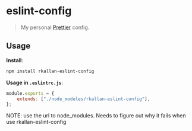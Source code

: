 # eslint-config

> My personal [Prettier](https://prettier.io) config.

## Usage

**Install**:

```bash
npm install rkallan-eslint-config
```

**Usage in `.eslintrc.js`**:

```js
module.exports = {
    extends: ["./node_modules/rkallan-eslint-config"],
};
```

NOTE: use the url to node_modules. Needs to figure out why it fails when use rkallan-eslint-config
